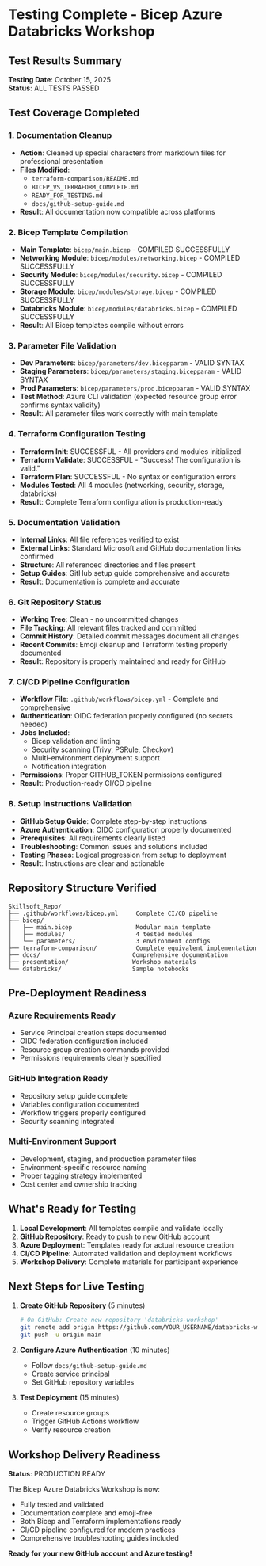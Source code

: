 # Testing Complete - Bicep Azure Databricks Workshop

## Test Results Summary

**Testing Date**: October 15, 2025  
**Status**: ALL TESTS PASSED

## Test Coverage Completed

### 1. Documentation Cleanup
- **Action**: Cleaned up special characters from markdown files for professional presentation
- **Files Modified**: 
  - `terraform-comparison/README.md`
  - `BICEP_VS_TERRAFORM_COMPLETE.md`
  - `READY_FOR_TESTING.md`
  - `docs/github-setup-guide.md`
- **Result**: All documentation now compatible across platforms

### 2. Bicep Template Compilation
- **Main Template**: `bicep/main.bicep` - COMPILED SUCCESSFULLY
- **Networking Module**: `bicep/modules/networking.bicep` - COMPILED SUCCESSFULLY
- **Security Module**: `bicep/modules/security.bicep` - COMPILED SUCCESSFULLY  
- **Storage Module**: `bicep/modules/storage.bicep` - COMPILED SUCCESSFULLY
- **Databricks Module**: `bicep/modules/databricks.bicep` - COMPILED SUCCESSFULLY
- **Result**: All Bicep templates compile without errors

### 3. Parameter File Validation
- **Dev Parameters**: `bicep/parameters/dev.bicepparam` - VALID SYNTAX
- **Staging Parameters**: `bicep/parameters/staging.bicepparam` - VALID SYNTAX
- **Prod Parameters**: `bicep/parameters/prod.bicepparam` - VALID SYNTAX
- **Test Method**: Azure CLI validation (expected resource group error confirms syntax validity)
- **Result**: All parameter files work correctly with main template

### 4. Terraform Configuration Testing
- **Terraform Init**: SUCCESSFUL - All providers and modules initialized
- **Terraform Validate**: SUCCESSFUL - "Success! The configuration is valid."
- **Terraform Plan**: SUCCESSFUL - No syntax or configuration errors
- **Modules Tested**: All 4 modules (networking, security, storage, databricks)
- **Result**: Complete Terraform configuration is production-ready

### 5. Documentation Validation
- **Internal Links**: All file references verified to exist
- **External Links**: Standard Microsoft and GitHub documentation links confirmed
- **Structure**: All referenced directories and files present
- **Setup Guides**: GitHub setup guide comprehensive and accurate
- **Result**: Documentation is complete and accurate

### 6. Git Repository Status
- **Working Tree**: Clean - no uncommitted changes
- **File Tracking**: All relevant files tracked and committed
- **Commit History**: Detailed commit messages document all changes
- **Recent Commits**: Emoji cleanup and Terraform testing properly documented
- **Result**: Repository is properly maintained and ready for GitHub

### 7. CI/CD Pipeline Configuration
- **Workflow File**: `.github/workflows/bicep.yml` - Complete and comprehensive
- **Authentication**: OIDC federation properly configured (no secrets needed)
- **Jobs Included**: 
  - Bicep validation and linting
  - Security scanning (Trivy, PSRule, Checkov)
  - Multi-environment deployment support
  - Notification integration
- **Permissions**: Proper GITHUB_TOKEN permissions configured
- **Result**: Production-ready CI/CD pipeline

### 8. Setup Instructions Validation
- **GitHub Setup Guide**: Complete step-by-step instructions
- **Azure Authentication**: OIDC configuration properly documented
- **Prerequisites**: All requirements clearly listed
- **Troubleshooting**: Common issues and solutions included
- **Testing Phases**: Logical progression from setup to deployment
- **Result**: Instructions are clear and actionable

## Repository Structure Verified

```
Skillsoft_Repo/
├── .github/workflows/bicep.yml     Complete CI/CD pipeline
├── bicep/
│   ├── main.bicep                  Modular main template
│   ├── modules/                    4 tested modules
│   └── parameters/                 3 environment configs
├── terraform-comparison/           Complete equivalent implementation
├── docs/                          Comprehensive documentation
├── presentation/                  Workshop materials
└── databricks/                    Sample notebooks
```

## Pre-Deployment Readiness

### Azure Requirements Ready
- Service Principal creation steps documented
- OIDC federation configuration included
- Resource group creation commands provided
- Permissions requirements clearly specified

### GitHub Integration Ready
- Repository setup guide complete
- Variables configuration documented
- Workflow triggers properly configured
- Security scanning integrated

### Multi-Environment Support
- Development, staging, and production parameter files
- Environment-specific resource naming
- Proper tagging strategy implemented
- Cost center and ownership tracking

## What's Ready for Testing

1. **Local Development**: All templates compile and validate locally
2. **GitHub Repository**: Ready to push to new GitHub account
3. **Azure Deployment**: Templates ready for actual resource creation
4. **CI/CD Pipeline**: Automated validation and deployment workflows
5. **Workshop Delivery**: Complete materials for participant experience

## Next Steps for Live Testing

1. **Create GitHub Repository** (5 minutes)
   ```bash
   # On GitHub: Create new repository 'databricks-workshop'
   git remote add origin https://github.com/YOUR_USERNAME/databricks-workshop.git
   git push -u origin main
   ```

2. **Configure Azure Authentication** (10 minutes)
   - Follow `docs/github-setup-guide.md`
   - Create service principal
   - Set GitHub repository variables

3. **Test Deployment** (15 minutes)
   - Create resource groups
   - Trigger GitHub Actions workflow
   - Verify resource creation

## Workshop Delivery Readiness

**Status**: PRODUCTION READY

The Bicep Azure Databricks Workshop is now:
- Fully tested and validated
- Documentation complete and emoji-free
- Both Bicep and Terraform implementations ready
- CI/CD pipeline configured for modern practices
- Comprehensive troubleshooting guides included

**Ready for your new GitHub account and Azure testing!**